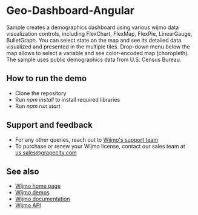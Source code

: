 # Geo-Dashboard-Angular
Sample creates a demographics dashboard using various wijmo data visualization controls, including FlexChart, FlexMap, FlexPie, LinearGauge, BulletGraph. You can select state on the map and see its detailed data visualized and presented in the multiple tiles. Drop-down menu below the map allows to select a variable and see color-encoded map (choropleth). The sample uses public demographics data from U.S. Census Bureau.


## How to run the demo
- Clone the repository 
- Run *npm install* to install required libraries
- Run *npm run start*


## Support and feedback
- For any other queries, reach out to [Wijmo's support team](https://www.grapecity.com/my-account/my-support)
- To purchase or renew your Wijmo license, contact our sales team at [us.sales@grapecity.com](mailto:us.sales@grapecity.com)


## See also
- [Wijmo home page](https://www.grapecity.com/wijmo/)
- [Wijmo demos](https://www.grapecity.com/wijmo/demos/)
- [Wijmo documentation](https://www.grapecity.com/wijmo/docs/GettingStarted/Introduction)
- [Wijmo API](https://www.grapecity.com/wijmo/api/)
